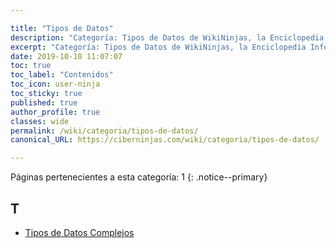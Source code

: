 ```yaml
---

title: "Tipos de Datos"
description: "Categoría: Tipos de Datos de WikiNinjas, la Enciclopedia Informática Tecnológica Ciberninjas"
excerpt: "Categoría: Tipos de Datos de WikiNinjas, la Enciclopedia Informática Tecnológica Ciberninjas"
date: 2019-10-10 11:07:07
toc: true
toc_label: "Contenidos"
toc_icon: user-ninja
toc_sticky: true
published: true
author_profile: true
classes: wide
permalink: /wiki/categoria/tipos-de-datos/
canonical_URL: https://ciberninjas.com/wiki/categoria/tipos-de-datos/

---
```


Páginas pertenecientes a esta categoría: 1
{: .notice--primary}

## T

- [Tipos de Datos Complejos](/wiki/tipos-de-datos-complejos "Tipos de Datos Complejos. Visto en WikiNinjas, la Enciclopedia Informática Tecnológica Ciberninjas del Siglo 21")
<!-- https://en.wikipedia.org/wiki/Category:Data_types -->
<script async src="https://pagead2.googlesyndication.com/pagead/js/adsbygoogle.js"></script>
<ins class="adsbygoogle"
     style="display:block; text-align:center;"
     data-ad-layout="in-article"
     data-ad-format="fluid"
     data-ad-client="ca-pub-9630764103400456"
     data-ad-slot="3229974124"></ins>
<script>
     (adsbygoogle = window.adsbygoogle || []).push({});
</script>